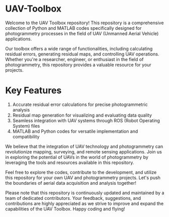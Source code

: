 # UAV-Toolbox 

Welcome to the UAV Toolbox repository! This repository is a comprehensive collection of Python and MATLAB codes specifically designed for photogrammetry processes in the field of UAV (Unmanned Aerial Vehicle) applications.

Our toolbox offers a wide range of functionalities, including calculating residual errors, generating residual maps, and controlling UAV operations. Whether you're a researcher, engineer, or enthusiast in the field of photogrammetry, this repository provides a valuable resource for your projects.

# Key Features 

1. Accurate residual error calculations for precise photogrammetric analysis
2. Residual map generation for visualizing and evaluating data quality
3. Seamless integration with UAV systems through ROS (Robot Operating System) files
4. MATLAB and Python codes for versatile implementation and compatibility

We believe that the integration of UAV technology and photogrammetry can revolutionize mapping, surveying, and remote sensing applications. Join us in exploring the potential of UAVs in the world of photogrammetry by leveraging the tools and resources available in this repository.

Feel free to explore the codes, contribute to the development, and utilize this repository for your own UAV and photogrammetry projects. Let's push the boundaries of aerial data acquisition and analysis together!

Please note that this repository is continuously updated and maintained by a team of dedicated contributors. Your feedback, suggestions, and contributions are highly appreciated as we strive to improve and expand the capabilities of the UAV Toolbox. Happy coding and flying!
